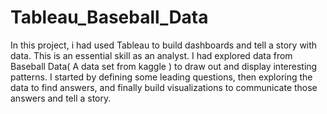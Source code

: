 # Tableau_Baseball_Data
In this project, i had used Tableau to build dashboards and tell a story with data. This is an essential skill as an analyst. I had explored data from Baseball Data( A data set from kaggle )  to draw out and display interesting patterns.  I  started by defining some leading questions, then exploring the data to find answers, and finally build visualizations to communicate those answers and tell a story.
